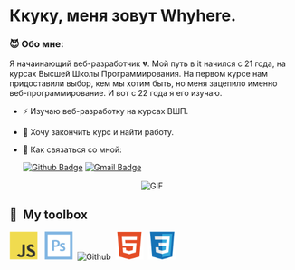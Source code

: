 # Ккуку, меня зовут Whyhere.

### :smiling_imp: Обо мне:

Я начаинающий веб-разработчик :broken_heart:. Мой путь в it начился с 21 года, на курсах Высшей Школы Программирования. На первом курсе нам придоставили выбор, кем мы хотим быть, но меня зацепило именно веб-программирование. И вот с 22 года я его изучаю.

- :zap: Изучаю веб-разработку на курсах ВШП.

- :hibiscus: Хочу закончить курс и найти работу.

- :hocho: Как связаться со мной:

  [![Github Badge](http://img.shields.io/badge/-Github-black?style=flat-square&logo=github&link=https://github.com/Defcon27/)](https://github.com/Whyherere) 
[![Gmail Badge](https://img.shields.io/badge/-Gmail-d14836?style=flat-square&logo=Gmail&logoColor=white&link=mailto:defcon.sentinal95@gmail.com)](aribakruz08@gmail.com)


<div align="center">
<img hight="300" width="700" alt="GIF" align="center" src="https://media.tenor.com/gRolDuMQDLEAAAAC/tokito-muichiro-tokito.gif">
</div>

## 🧰 &nbsp;My toolbox

<img  src="https://raw.githubusercontent.com/devicons/devicon/1119b9f84c0290e0f0b38982099a2bd027a48bf1/icons/javascript/javascript-original.svg" alt="JavaScript" width="50" height="50"/> &nbsp; <img  src="https://raw.githubusercontent.com/devicons/devicon/1119b9f84c0290e0f0b38982099a2bd027a48bf1/icons/photoshop/photoshop-line.svg" alt="Photoshop" width="50" height="50"/> &nbsp;<img  src="https://github.com/CyrisXD/CyrisXD/raw/master/assets/Github.png" alt="Github"/> &nbsp;<img  src="https://raw.githubusercontent.com/devicons/devicon/1119b9f84c0290e0f0b38982099a2bd027a48bf1/icons/html5/html5-plain.svg" alt="HTML5" width="50" height="50"/> &nbsp;<img  src="https://raw.githubusercontent.com/devicons/devicon/1119b9f84c0290e0f0b38982099a2bd027a48bf1/icons/css3/css3-original.svg" alt="CSS3" width="50" height="50"/>

&nbsp;
